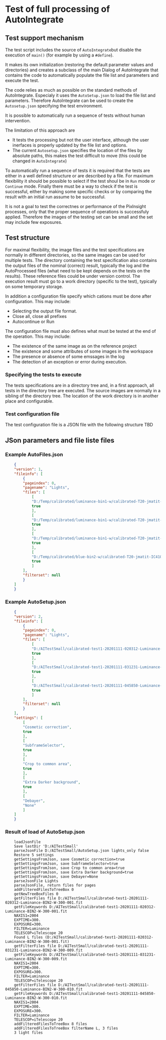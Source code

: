 # Test of full processing of AutoIntegrate


## Test support mechanism

The test script includes the source of `AutoIntegrate`but disable the execution of `main()` (for example by using a `#define`).

It makes its own initialization (restoring the default parameter values and directories) and
creates a subclass of the main Dialog of AutoIntegrate that contains the code to automatically populate the file list and
parameters and execute the test.

The code relies as much as possible on the standard methods of AutoIntegrate. Especialy it uses the `AutoSetup.json` to
load the file list and parameters. Therefore AutoIntegrate can be used to create the `Autosetup.json` specifying the test
environment.

It is possible to automatically run a sequence of tests without human intervention.

The limitation of this approach are

- It tests the processing but not the user interface, although the user inerfaces
is properly updated by the file list and options.
- The current `Autosetup.json` specifies the location of the files by absolute paths, this makes the test difficult
to move (this could be changed in `AutoIntegrate`)

To automatically run a sequence of tests it is required that the tests are either in a well defined structure or are
described by a file. For maximum flexibility it should be possible to select if the test shoul be in `Run` mode
or `Continue` mode. Finally there must be a way to check if the test is successful, either by making some specific checks
or by comparing the result with an initial run assume to be successful.

It is not a goal to test the correctnes or performance of the PixInsight processes, only that the proper sequence of
operations is successfuly applied. Therefore the images of the testing set can be small and the set may include few exposures.

## Test structure

For maximal flexibility, the image files and the test specifications are normally in different directories, so the same
images can be used for multiple tests. The directory containing the test specification also contains the output files
of the nominal (correct) result, typically the log and the AutoProcessed files (what need to be kept depends on the
tests on the results). These reference files could be under version control.
The execution result must go to a work directory (specific to the test), typically on some temporary storage.

In addition a configuration file specify which cations must be done after configuration. This may include:

- Selecting the output file format.
- Close all, close all prefixes
- Autocontinue or Run

The configuration file must also defines what must be tested at the end of the operation. This may include:

- The existence of the same image as on the reference project
- The existence and some attributes of some images in the workspace
- The presence or absence of some emssages in the log
- The detection of an exception or error during execution.

### Specifying the tests to execute

The tests specifications are in a directory tree and, in a first approach, all tests in the directory tree are executed.
The source images are normally in a sibling of the directory tree.
The location of the work directory is in another place and configurable.

### Test configuration file

The test configuration file is a JSON file with the following structure TBD

## JSon parameters and file liste files

### Example AutoFiles.json

```json
    {
    "version": 1,
    "fileinfo": [
        {
        "pageindex": 0,
        "pagename": "Lights",
        "files": [
            [
            "D:/Temp/calibrated/luminance-bin1-w/calibrated-T20-jmatit-IC410-20201111-020312-Luminance-BIN1-W-300-001.fit",
            true
            ],
            [
            "D:/Temp/calibrated/luminance-bin1-w/calibrated-T20-jmatit-IC410-20201111-033805-Luminance-BIN1-W-300-001.fit",
            true
            ],
            [
            "D:/Temp/calibrated/luminance-bin1-w/calibrated-T20-jmatit-IC410-20201111-045850-Luminance-BIN1-W-300-010.fit",
            true
            ],
            [
            "D:/Temp/calibrated/blue-bin2-w/calibrated-T20-jmatit-IC410-20201119-033710-Blue-BIN2-W-300-010.fit",
            true
            ]
        ],
        "filterset": null
        }
    ]
    }
```

### Example AutoSetup.json

```json
    {
    "version": 2,
    "fileinfo": [
        {
        "pageindex": 0,
        "pagename": "Lights",
        "files": [
            [
            "D:/AITestSmall/calibrated-test1-20201111-020312-Luminance-BIN2-W-300-001.fit",
            true
            ],
            [
            "D:/AITestSmall/calibrated-test1-20201111-031231-Luminance-BIN2-W-300-009.fit",
            true
            ],
            [
            "D:/AITestSmall/calibrated-test1-20201111-045850-Luminance-BIN2-W-300-010.fit",
            true
            ]
        ],
        "filterset": null
        }
    ],
    "settings": [
        [
        "Cosmetic correction",
        true
        ],
        [
        "SubframeSelector",
        true
        ],
        [
        "Crop to common area",
        true
        ],
        [
        "Extra Darker background",
        true
        ],
        [
        "Debayer",
        "None"
        ]
    ]
    }
```

### Result of load of AutoSetup.json

```
    loadJsonFile
    Save lastDir 'D:/AITestSmall'
    parseJsonFile D:/AITestSmall/AutoSetup.json lights_only false
    Restore 5 settings
    getSettingsFromJson, save Cosmetic correction=true
    getSettingsFromJson, save SubframeSelector=true
    getSettingsFromJson, save Crop to common area=true
    getSettingsFromJson, save Extra Darker background=true
    getSettingsFromJson, save Debayer=None
    parseJsonFile Lights
    parseJsonFile, return files for pages
    addFilteredFilesToTreeBox 0
    getNewTreeBoxFiles 0
    getFilterFiles file D:/AITestSmall/calibrated-test1-20201111-020312-Luminance-BIN2-W-300-001.fit
    getFileKeywords D:/AITestSmall/calibrated-test1-20201111-020312-Luminance-BIN2-W-300-001.fit
    NAXIS1=2004
    EXPTIME=300.
    EXPOSURE=300.
    FILTER=Luminance
    TELESCOP=iTelescope 20
    Found L files (D:/AITestSmall/calibrated-test1-20201111-020312-Luminance-BIN2-W-300-001.fit)
    getFilterFiles file D:/AITestSmall/calibrated-test1-20201111-031231-Luminance-BIN2-W-300-009.fit
    getFileKeywords D:/AITestSmall/calibrated-test1-20201111-031231-Luminance-BIN2-W-300-009.fit
    NAXIS1=2004
    EXPTIME=300.
    EXPOSURE=300.
    FILTER=Luminance
    TELESCOP=iTelescope 20
    getFilterFiles file D:/AITestSmall/calibrated-test1-20201111-045850-Luminance-BIN2-W-300-010.fit
    getFileKeywords D:/AITestSmall/calibrated-test1-20201111-045850-Luminance-BIN2-W-300-010.fit
    NAXIS1=2004
    EXPTIME=300.
    EXPOSURE=300.
    FILTER=Luminance
    TELESCOP=iTelescope 20
    addFilteredFilesToTreeBox 8 files
    addFilteredFilesToTreeBox filterName L, 3 files
    3 light files
```
